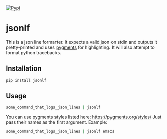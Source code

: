 [![Pypi](https://badge.fury.io/py/jsonlf.svg)](https://pypi.org/project/jsonlf/)

# jsonlf

This is a json line formarter. It expects a valid json on stdin and outputs it pretty-printed and uses [pygments](https://pygments.org) for highlighting. It will also attempt to format python tracebacks.

## Installation

```sh
pip install jsonlf
```

## Usage

```sh
some_command_that_logs_json_lines | jsonlf
```

You can use pygments styles listed here: https://pygments.org/styles/
Just pass their names as the first argument. Example:


```sh
some_command_that_logs_json_lines | jsonlf emacs
```
